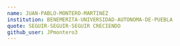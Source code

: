 ```yaml
---
name: JUAN-PABLO-MONTERO-MARTINEZ
institution: BENEMERITA-UNIVERSIDAD-AUTONOMA-DE-PUEBLA
quote: SEGUIR-SEGUIR-SEGUIR CRECIENDO
github_user: JPmontero3
---
```

